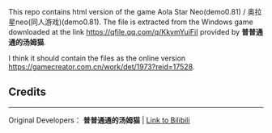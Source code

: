 This repo contains html version of the game Aola Star Neo(demo0.81) / 奥拉星neo(同人游戏)(demo0.81). The file is extracted from the Windows game downloaded at the link https://qfile.qq.com/q/KkvmYuiFiI provided by **普普通通的汤姆猫**.

I think it should contain the files as the online version https://gamecreator.com.cn/work/det/1973?reid=17528.

## Credits
***
Original Developers： **普普通通的汤姆猫** |  [Link to Bilibili](https://space.bilibili.com/493172703)
